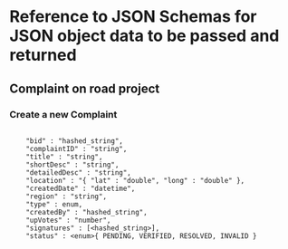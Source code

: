 # Reference to JSON Schemas for JSON object data to be passed and returned

## Complaint on road project

### Create a new Complaint

```

    "bid" : "hashed_string",
    "complaintID" : "string",
    "title" : "string",
    "shortDesc" : "string",
    "detailedDesc" : "string",
    "location" : "{ "lat" : "double", "long" : "double" },
    "createdDate" : "datetime",
    "region" : "string",
    "type" : enum,
    "createdBy" : "hashed_string",
    "upVotes" : "number",
    "signatures" : [<hashed_string>],
    "status" : <enum>{ PENDING, VERIFIED, RESOLVED, INVALID }

```
